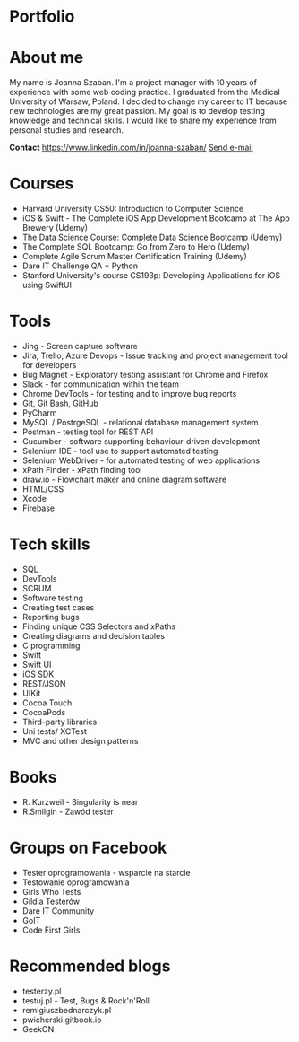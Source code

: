 # Portfolio
# About me
My name is Joanna Szaban. I'm a project manager with 10 years of experience with some web coding practice. I graduated from the Medical University of Warsaw, Poland. I decided to change my career to IT because new technologies are my great passion. My goal is to develop testing knowledge and technical skills. I would like to share my experience from personal studies and research.

**Contact**
<a href=”#LinkedIn”>https://www.linkedin.com/in/joanna-szaban/</a>
<a href="mailto:joanna.szaban@gmail.com">Send e-mail</a> 

# Courses
* Harvard University CS50: Introduction to Computer Science
* iOS & Swift - The Complete iOS App Development Bootcamp at The App Brewery (Udemy)
* The Data Science Course: Complete Data Science Bootcamp (Udemy)
* The Complete SQL Bootcamp: Go from Zero to Hero (Udemy)
* Complete Agile Scrum Master Certification Training (Udemy)
* Dare IT Challenge QA + Python
* Stanford University's course CS193p: Developing Applications for iOS using SwiftUI


# Tools
* Jing - Screen capture software
* Jira, Trello, Azure Devops - Issue tracking and project management tool for developers
* Bug Magnet - Exploratory testing assistant for Chrome and Firefox
* Slack - for communication within the team
* Chrome DevTools - for testing and to improve bug reports
* Git, Git Bash, GitHub
* PyCharm
* MySQL / PostrgeSQL - relational database management system
* Postman - testing tool for REST API
* Cucumber - software supporting behaviour-driven development
* Selenium IDE - tool use to support automated testing
* Selenium WebDriver - for automated testing of web applications
* xPath Finder - xPath finding tool
* draw.io - Flowchart maker and online diagram software
* HTML/CSS
* Xcode
* Firebase
  
  
# Tech skills
* SQL
* DevTools
* SCRUM
* Software testing
* Creating test cases
* Reporting bugs
* Finding unique CSS Selectors and xPaths
* Creating diagrams and decision tables
* C programming
* Swift
* Swift UI
* iOS SDK
* REST/JSON
* UIKit
* Cocoa Touch
* CocoaPods
* Third-party libraries
* Uni tests/ XCTest
* MVC and other design patterns


# Books
* R. Kurzweil - Singularity is near
* R.Smilgin - Zawód tester

# Groups on Facebook
* Tester oprogramowania - wsparcie na starcie
* Testowanie oprogramowania
* Girls Who Tests
* Gildia Testerów
* Dare IT Community
* GoIT
* Code First Girls

# Recommended blogs
* testerzy.pl
* testuj.pl - Test, Bugs & Rock'n'Roll
* remigiuszbednarczyk.pl
* pwicherski.gitbook.io
* GeekON


